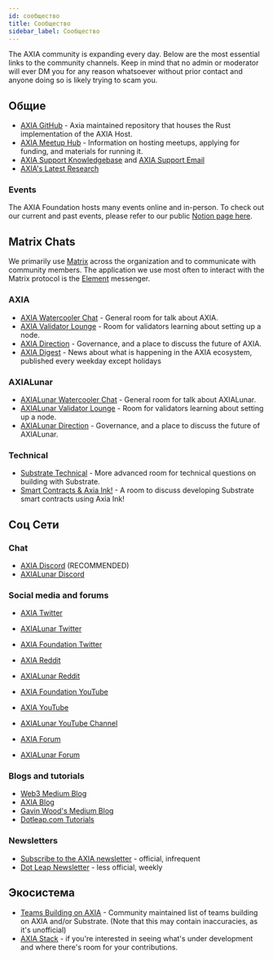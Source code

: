 ```yaml
---
id: сообщество
title: Сообщество
sidebar_label: Сообщество
---
```


The AXIA community is expanding every day. Below are the most essential links to the community channels. Keep in mind that no admin or moderator will ever DM you for any reason whatsoever without prior contact and anyone doing so is likely trying to scam you.

## Общие

- [AXIA GitHub](https://github.com/axia-tech/AXIA/) - Axia maintained repository that houses the Rust implementation of the AXIA Host.
- [AXIA Meetup Hub](https://www.notion.so/web3foundation/AXIA-Meetup-Hub-4511c156770e4ba9936386d8be5fe5be) - Information on hosting meetups, applying for funding, and materials for running it.
- [AXIA Support Knowledgebase](https://support.AXIA.network/support/home) and [AXIA Support Email](mailto:support@AXIA.network)
- [AXIA's Latest Research](https://research.AXIA.org/en/latest/AXIA/)

### Events

The AXIA Foundation hosts many events online and in-person. To check out our current and past events, please refer to our public [Notion page here](https://www.notion.so/Public-Events-Database-fdd2df4c29d04818a5dd403e2b85920d).

## Matrix Chats

We primarily use [Matrix](https://matrix.org) across the organization and to communicate with community members. The application we use most often to interact with the Matrix protocol is the [Element](https://app.element.io) messenger.

### AXIA

- [AXIA Watercooler Chat](https://app.element.io/#/room/!FdCojkeGzZLSEoiecf:AXIA.org?via=matrix.axia.io&via=matrix.org&via=AXIA.org) - General room for talk about AXIA.
- [AXIA Validator Lounge](https://app.element.io/#/room/#AXIA-validator-lounge:matrix.org) - Room for validators learning about setting up a node.
- [AXIA Direction](https://app.element.io/#/room/!OwgojQyBzTlUQGGLhq:matrix.axia.io?via=matrix.axia.io&via=matrix.org&via=AXIA.org) - Governance, and a place to discuss the future of AXIA.
- [AXIA Digest](https://matrix.to/#/!vMpYyTkvjXcevxSdsQ:AXIA.org) - News about what is happening in the AXIA ecosystem, published every weekday except holidays

### AXIALunar

- [AXIALunar Watercooler Chat](https://app.element.io/#/room/%23axialunarwatercooler:AXIA.builders) - General room for talk about AXIALunar.
- [AXIALunar Validator Lounge](https://app.element.io/#/room/!LhjZccBOqFNYKLdmbb:AXIA.builders?via=matrix.axia.io&via=matrix.org&via=AXIA.org) - Room for validators learning about setting up a node.
- [AXIALunar Direction](https://app.element.io/#/room/!QXMnIJzxlnVrvRzhUA:matrix.axia.io?via=matrix.axia.io&via=matrix.org&via=AXIA.org) - Governance, and a place to discuss the future of AXIALunar.

### Technical

- [Substrate Technical](https://app.element.io/#/room/#substrate-technical:matrix.org) - More advanced room for technical questions on building with Substrate.
- [Smart Contracts & Axia Ink!](https://app.element.io/#/room/!tYUCYdSvSYPMjWNDDD:matrix.axia.io?via=matrix.axia.io&via=matrix.org&via=AXIA.org) - A room to discuss developing Substrate smart contracts using Axia Ink!

## Соц Сети

### Chat

- [AXIA Discord](https://discord.gg/wGUDt2p) (RECOMMENDED)
- [AXIALunar Discord](https://discord.gg/JSJcRwz8fp)

### Social media and forums

- [AXIA Twitter](https://twitter.com/AXIA)
- [AXIALunar Twitter](https://twitter.com/axialunarnetwork)
- [AXIA Foundation Twitter](https://twitter.com/web3foundation)

- [AXIA Reddit](https://www.reddit.com/r/dot/)
- [AXIALunar Reddit](https://www.reddit.com/r/AXIALunar)

- [AXIA Foundation YouTube](https://www.youtube.com/channel/UClnw_bcNg4CAzF772qEtq4g)
- [AXIA YouTube](https://www.youtube.com/channel/UCB7PbjuZLEba_znc7mEGNgw)
- [AXIALunar YouTube Channel](http://youtube.com/c/axialunarnetwork)

- [AXIA Forum](https://forum.AXIA.network)
- [AXIALunar Forum](https://forum.axialunar.network)

### Blogs and tutorials

- [Web3 Medium Blog](https://medium.com/@web3)
- [AXIA Blog](https://AXIA.network/blog/)
- [Gavin Wood's Medium Blog](https://medium.com/@gavofyork)
- [Dotleap.com Tutorials](https://dotleap.com)

### Newsletters

- [Subscribe to the AXIA newsletter](https://share.hsforms.com/1LL1CBwiASxC5pJUYZAiDVw4752a) - official, infrequent
- [Dot Leap Newsletter](https://dotleap.substack.com/) - less official, weekly

## Экосистема

- [Teams Building on AXIA](https://axiaproject.com/) - Community maintained list of teams building on AXIA and/or Substrate. (Note that this may contain inaccuracies, as it's unofficial)
- [AXIA Stack](https://github.com/axia-tech/General-Grants-Program/blob/master/grants/AXIA_stack.md) - if you're interested in seeing what's under development and where there's room for your contributions.
